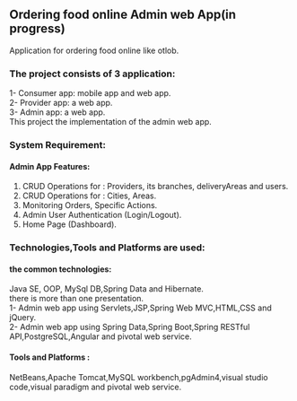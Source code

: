 ## Ordering food online Admin web App(in progress)
Application for ordering food online like otlob.
### The project consists of 3 application:
1- Consumer app: mobile app and web app.<br/>
2- Provider app: a web app.<br/>
3- Admin app: a web app.<br/>
This project the implementation of the admin web app.<br/>
### System Requirement:
#### Admin App Features:
1. CRUD Operations for : Providers, its branches, deliveryAreas and users.<br/>
2. CRUD Operations for : Cities, Areas.<br/>
3. Monitoring Orders, Specific Actions.<br/>
3. Admin User Authentication (Login/Logout).<br/>
4. Home Page (Dashboard).<br/>
### Technologies,Tools and Platforms are used:
#### the common technologies:
Java SE, OOP, MySql DB,Spring Data and Hibernate.<br/>
there is more than one presentation.<br/>
1- Admin web app using Servlets,JSP,Spring Web MVC,HTML,CSS and jQuery.<br/>
2- Admin web app using Spring Data,Spring Boot,Spring RESTful API,PostgreSQL,Angular and pivotal web service.<br/>
#### Tools and Platforms :
NetBeans,Apache Tomcat,MySQL workbench,pgAdmin4,visual studio code,visual paradigm and pivotal web service.<br/>
